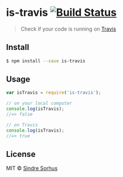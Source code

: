 # is-travis [![Build Status](https://travis-ci.org/sindresorhus/is-travis.svg?branch=master)](https://travis-ci.org/sindresorhus/is-travis)

> Check if your code is running on [Travis](https://travis-ci.org)


## Install

```sh
$ npm install --save is-travis
```


## Usage

```js
var isTravis = require('is-travis');

// on your local computer
console.log(isTravis);
//=> false

// on Travis
console.log(isTravis);
//=> true
```


## License

MIT © [Sindre Sorhus](http://sindresorhus.com)

